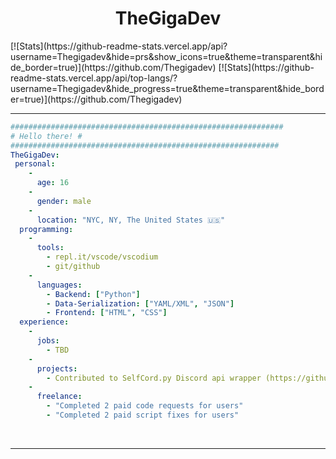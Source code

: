 <h1 align="center">TheGigaDev</h1>
[![Stats](https://github-readme-stats.vercel.app/api?username=Thegigadev&hide=prs&show_icons=true&theme=transparent&hide_border=true)](https://github.com/Thegigadev)
[![Stats](https://github-readme-stats.vercel.app/api/top-langs/?username=Thegigadev&hide_progress=true&theme=transparent&hide_border=true)](https://github.com/Thegigadev)
<hr>

```yml
#############################################################
# Hello there! #
############################################################
TheGigaDev: 
 personal: 
    - 
      age: 16
    - 
      gender: male
    - 
      location: "NYC, NY, The United States 🇺🇸"
  programming: 
    - 
      tools: 
        - repl.it/vscode/vscodium
        - git/github
    - 
      languages: 
        - Backend: ["Python"]
        - Data-Serialization: ["YAML/XML", "JSON"] 
        - Frontend: ["HTML", "CSS"]
  experience: 
    - 
      jobs: 
        - TBD
    - 
      projects: 
        - Contributed to SelfCord.py Discord api wrapper (https://github.com/Shell1010/Selfcord)
    - 
      freelance: 
        - "Completed 2 paid code requests for users"
        - "Completed 2 paid script fixes for users"
```

<br>
<hr>
